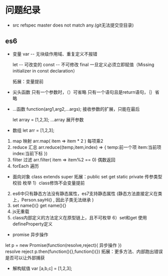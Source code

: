   # 问题纪录
- src refspec master does not match any.(git无法提交空目录)

## es6
- 变量
  var -- 无块级作用域、重复定义不报错

  let -- 可改变的
  const  -- 不可修改 final 一旦定义必须立即赋值（Missing initializer in const declaration）

  拓展：变量提前


- 尖头函数
  只有一个参数时，（）可省略
  只有一个语句且是return语句，｛｝省略

- ...函数
  function(arg1,arg2,...args);
  接收参数的扩展，只能在最后

  let array = [1,2,3];
  ...array
  展开参数

- 数组
 let arr = [1,2,3];
 1. map 映射
  arr.map( item => item * 2 )  每项乘2
 2. reduce 汇总
  arr.reduce((temp,item,index) => {
    temp:前一个项
    item:当前项
    index:当前下标
    })
 3. filter 过滤
  arr.filter( item => item%2 == 0) 偶数返回
 4. forEach 遍历

 - 面向对象
 class extends super
 拓展：public set get static private 传参类型校验 枚举
 1）class修饰不会变量提前
 2) es6中只有静态方法没有静态属性，es7支持静态属性 (静态方法直接定义在类上，Person.sayHi() , 因此子类无法继承 )
 3) set name(){} get name(){}
 4) js无重载
 5) class内部定义的方法定义在原型链上，且不可枚举
 6）set和get 使用defineProperty定义

 

 - promise 异步操作

 let p = new Promise(function(resolve,reject){
    异步操作
   })      
            resolve       reject
   p.then(function(){},function(){})
  拓展：更多方法、内部跑出错误是否可以让外部捕获


- 解构赋值
var [a,b,c] = [1,2,3];
